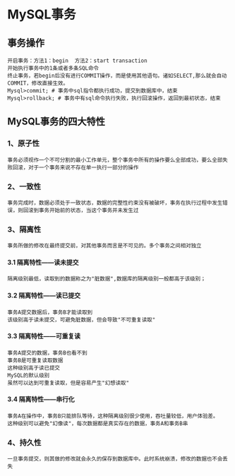 # MySQL事务
## 事务操作
    开启事务：方法1：begin  方法2：start transaction
    开始执行事务中的1条或者多条SQL命令
    终止事务，若begin后没有进行COMMIT操作，而是使用其他语句。诸如SELECT,那么就会自动COMMIT，修改直接生效。
    Mysql>commit; # 事务中sql指令都执行成功，提交到数据库中，结束
    Mysql>rollback; # 事务中有sql命令执行失败，执行回滚操作，返回到最初状态，结束
    
##  MySQL事务的四大特性

### 1、原子性
    事务必须视作一个不可分割的最小工作单元，整个事务中所有的操作要么全部成功，要么全部失败回滚，对于一个事务来说不存在单一执行一部分的操作
### 2、一致性
    事务完成时，数据必须处于一致状态，数据的完整性约束没有被破坏，事务在执行过程中发生错误，则回滚到事务开始前的状态，当这个事务并未发生过
### 3、隔离性
    事务所做的修改在最终提交前，对其他事务而言是不可见的。多个事务之间相对独立

#### 3.1 隔离特性——读未提交
    隔离级别最低，读取到的数据称之为"脏数据",数据库的隔离级别一般都高于该级别；
#### 3.2 隔离特性——读已提交
    事务A提交数据后，事务B才能读取到
    该级别高于读未提交，可避免脏数据，但会导致"不可重复读取"
#### 3.3 隔离特性——可重复读
    事务A提交的数据，事务B也看不到
    事务B是可重复读取数据
    这种级别高于读已提交
    MySQL的默认级别
    虽然可以达到可重复读取，但是容易产生"幻想读取"
#### 3.4 隔离特性——串行化
    事务A在操作中，事务B只能排队等待，这种隔离级别很少使用，吞吐量较低，用户体验差。
    这种级别可以避免"幻像读"，每次数据都是真实存在的数据，事务A和事务B串

### 4、持久性
    一旦事务提交，则其做的修改就会永久的保存到数据库中。此时系统崩溃，修改的数据也不会丢失
